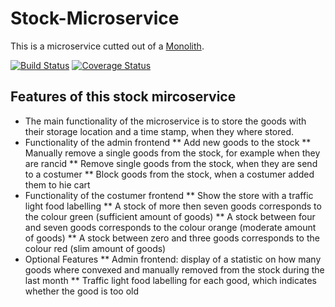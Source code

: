 # Stock-Microservice
This is a microservice cutted out of a [Monolith](https://gitlab.com/matthiasstock/monolith).

[![Build Status](https://travis-ci.org/genofire/hs_master-kss-monolith.svg?branch=master)](https://travis-ci.org/genofire/hs_master-kss-monolith)  [![Coverage Status](https://coveralls.io/repos/github/genofire/hs_master-kss-monolith/badge.svg?branch=master)](https://coveralls.io/github/genofire/hs_master-kss-monolith?branch=master)

## Features of this stock mircoservice
* The main functionality of the microservice is to store the goods with their storage location and a time stamp, when they where stored.
* Functionality of the admin frontend
** Add new goods to the stock
** Manually remove a single goods from the stock, for example when they are rancid
** Remove single goods from the stock, when they are send to a costumer
** Block goods from the stock, when a costumer added them to hie cart
* Functionality of the costumer frontend
** Show the store with a traffic light food labelling
** A stock of more then seven goods corresponds to the colour green (sufficient amount of goods)
** A stock between four and seven goods corresponds to the colour orange (moderate amount of goods)
** A stock between zero and three goods corresponds to the colour red (slim amount of goods)
* Optional Features
** Admin frontend: display of a statistic on how many goods where convexed and manually removed from the stock during the last month
** Traffic light food labelling for each good, which indicates whether the good is too old